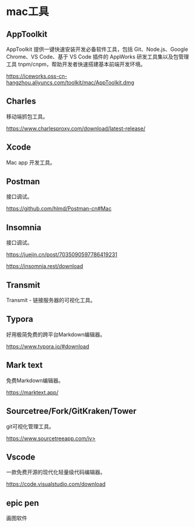 # mac工具

## AppToolkit

AppToolkit 提供一键快速安装开发必备软件工具，包括 Git、Node.js、Google Chrome、VS Code、基于 VS Code 插件的 AppWorks 研发工具集以及包管理工具 tnpm/cnpm，帮助开发者快速搭建基本前端开发环境。

 https://iceworks.oss-cn-hangzhou.aliyuncs.com/toolkit/mac/AppToolkit.dmg

## Charles

移动端抓包工具。

https://www.charlesproxy.com/download/latest-release/

## Xcode

Mac app 开发工具。

## Postman

接口调试。

https://github.com/hlmd/Postman-cn#Mac

## Insomnia

接口调试。

https://juejin.cn/post/7035090597786419231

https://insomnia.rest/download

## Transmit

Transmit  - 链接服务器的可视化工具。

## Typora

好用极简免费的跨平台Markdown编辑器。

https://www.typora.io/#download

## Mark text

免费Markdown编辑器。

https://marktext.app/

## Sourcetree/Fork/GitKraken/Tower

git可视化管理工具。

https://www.sourcetreeapp.com/iv>

## Vscode

一款免费开源的现代化轻量级代码编辑器。

https://code.visualstudio.com/download

## epic pen

画图软件
